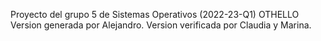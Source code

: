 ﻿Proyecto del grupo 5 de Sistemas Operativos (2022-23-Q1)
OTHELLO
Version generada por Alejandro.
Version verificada por Claudia y Marina.


